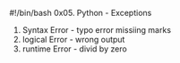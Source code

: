 #!/bin/bash
0x05. Python - Exceptions
1. Syntax Error - typo error missiing marks
2. logical Error - wrong output
3. runtime Error - divid by zero
